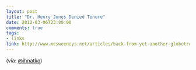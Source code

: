 ```yaml
---
layout: post
title: "Dr. Henry Jones Denied Tenure"
date: 2012-03-06T23:00:00
comments: true
tags:
- links
link: http://www.mcsweeneys.net/articles/back-from-yet-another-globetrotting-adventure-indiana-jones-checks-his-mail-and-discovers-that-his-bid-for-tenure-has-been-denied
---
```

(via: [@ihnatko](http://twitter.com/Ihnatko/status/177155969527185409 "@ihnatko"))
